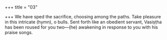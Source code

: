 +++
title = "03"

+++
We have sped the sacrifice, choosing among the paths. Take pleasure in  this intricate (hymn), o bulls.
Sent forth like an obedient servant, Vasiṣṭha has been roused for you  two—(he) awakening in response to you with his praise songs.